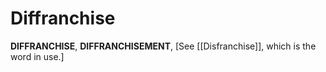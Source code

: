 # Diffranchise

**DIFFRANCHISE**, **DIFFRANCHISEMENT**, \[See [[Disfranchise]], which is the word in use.\]